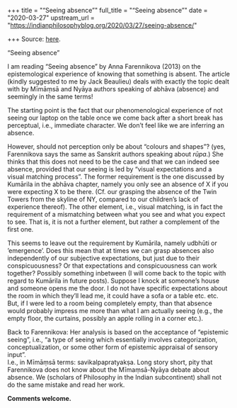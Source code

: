 +++
title = "“Seeing absence”"
full_title = "“Seeing absence”"
date = "2020-03-27"
upstream_url = "https://indianphilosophyblog.org/2020/03/27/seeing-absence/"

+++
Source: [here](https://indianphilosophyblog.org/2020/03/27/seeing-absence/).

“Seeing absence”

I am reading “Seeing absence” by Anna Farennikova (2013) on the
epistemological experience of knowing that something is absent. The
article (kindly suggested to me by Jack Beaulieu) deals with exactly the
topic dealt with by Mīmāṃsā and Nyāya authors speaking of abhāva
(absence) and seemingly in the same terms!

The starting point is the fact that our phenomenological experience of
not seeing our laptop on the table once we come back after a short break
has perceptual, i.e., immediate character. We don’t feel like we are
inferring an absence.

However, should not perception only be about “colours and shapes”? (yes,
Farennikova says the same as Sanskrit authors speaking about *rūpa*.)
She thinks that this does not need to be the case and that we can indeed
see absence, provided that our seeing is led by “visual expectations and
a visual matching process”. The former requirement is the one discussed
by Kumārila in the abhāva chapter, namely you only see an absence of X
if you were expecting X to be there. (Cf. our grasping the absence of
the Twin Towers from the skyline of NY, compared to our children’s lack
of experience thereof). The other element, i.e., visual matching, is in
fact the requirement of a mismatching between what you see and what you
expect to see. That is, it is not a further element, but rather a
complement of the first one.

This seems to leave out the requirement by Kumārila, namely udbhūti or
’emergence’. Does this mean that at times we can grasp absences also
independently of our subjective expectations, but just due to their
conspicuousness? Or that expectations and conspicuousness can work
together? Possibly something inbetween (I will come back to the topic
with regard to Kumārila in future posts). Suppose I knock at someone’s
house and someone opens me the door. I do not have specific expectations
about the room in which they’ll lead me, it could have a sofa or a table
etc. etc. But, if I were led to a room being completely empty, than that
absence would probably impress me more than what I am actually seeing
(e.g., the empty floor, the curtains, possibly an apple rolling in a
corner etc.).

Back to Farennikova: Her analysis is based on the acceptance of
“epistemic seeing”, i.e., “a type of seeing which essentially involves
categorization, conceptualization, or some other form of epistemic
appraisal of sensory input”.  
I.e., in Mīmāṃsā terms: savikalpapratyakṣa. Long story short, pity that
Farennikova does not know about the Mīmaṃsā-Nyāya debate about absence.
We (scholars of Philosophy in the Indian subcontinent) shall not do the
same mistake and read her work.

**Comments welcome.**
